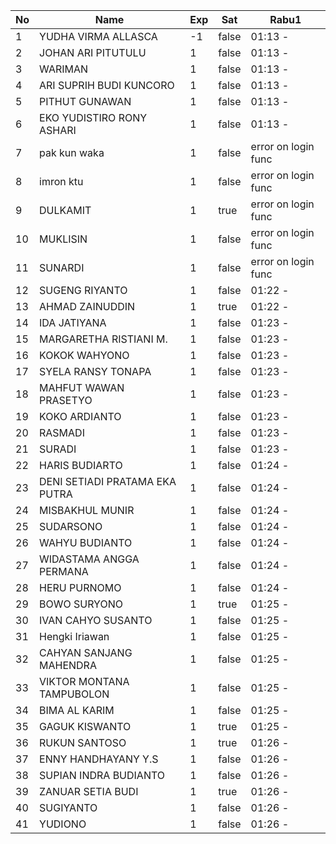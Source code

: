 | No | Name | Exp | Sat | Rabu1 |
|-----|-----|-----|-----|-----|
| 1 | YUDHA VIRMA ALLASCA | -1 | false | 01:13 - |
| 2 | JOHAN ARI PITUTULU | 1 | false | 01:13 - |
| 3 | WARIMAN | 1 | false | 01:13 - |
| 4 | ARI SUPRIH BUDI KUNCORO | 1 | false | 01:13 - |
| 5 | PITHUT GUNAWAN | 1 | false | 01:13 - |
| 6 | EKO YUDISTIRO RONY ASHARI | 1 | false | 01:13 - |
| 7 | pak kun waka | 1 | false | error on login func |
| 8 | imron ktu | 1 | false | error on login func |
| 9 | DULKAMIT | 1 | true | error on login func |
| 10 | MUKLISIN | 1 | false | error on login func |
| 11 | SUNARDI | 1 | false | error on login func |
| 12 | SUGENG RIYANTO | 1 | false | 01:22 - |
| 13 | AHMAD ZAINUDDIN | 1 | true | 01:22 - |
| 14 | IDA JATIYANA | 1 | false | 01:23 - |
| 15 | MARGARETHA RISTIANI M. | 1 | false | 01:23 - |
| 16 | KOKOK WAHYONO | 1 | false | 01:23 - |
| 17 | SYELA RANSY TONAPA | 1 | false | 01:23 - |
| 18 | MAHFUT WAWAN PRASETYO | 1 | false | 01:23 - |
| 19 | KOKO ARDIANTO | 1 | false | 01:23 - |
| 20 | RASMADI | 1 | false | 01:23 - |
| 21 | SURADI | 1 | false | 01:23 - |
| 22 | HARIS BUDIARTO | 1 | false | 01:24 - |
| 23 | DENI SETIADI PRATAMA EKA PUTRA | 1 | false | 01:24 - |
| 24 | MISBAKHUL MUNIR | 1 | false | 01:24 - |
| 25 | SUDARSONO | 1 | false | 01:24 - |
| 26 | WAHYU BUDIANTO | 1 | false | 01:24 - |
| 27 | WIDASTAMA ANGGA PERMANA | 1 | false | 01:24 - |
| 28 | HERU PURNOMO | 1 | false | 01:24 - |
| 29 | BOWO SURYONO | 1 | true | 01:25 - |
| 30 | IVAN CAHYO SUSANTO | 1 | false | 01:25 - |
| 31 | Hengki Iriawan | 1 | false | 01:25 - |
| 32 | CAHYAN SANJANG MAHENDRA | 1 | false | 01:25 - |
| 33 | VIKTOR MONTANA TAMPUBOLON | 1 | false | 01:25 - |
| 34 | BIMA AL KARIM | 1 | false | 01:25 - |
| 35 | GAGUK KISWANTO | 1 | true | 01:25 - |
| 36 | RUKUN SANTOSO | 1 | true | 01:26 - |
| 37 | ENNY HANDHAYANY Y.S | 1 | false | 01:26 - |
| 38 | SUPIAN INDRA BUDIANTO | 1 | false | 01:26 - |
| 39 | ZANUAR SETIA BUDI | 1 | true | 01:26 - |
| 40 | SUGIYANTO | 1 | false | 01:26 - |
| 41 | YUDIONO | 1 | false | 01:26 - |
